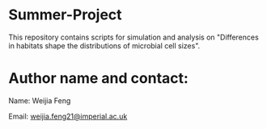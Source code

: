 # Summer-Project

This repository contains scripts for simulation and analysis on "Differences in habitats shape the distributions of microbial cell sizes".

# Author name and contact:
Name: Weijia Feng

Email: weijia.feng21@imperial.ac.uk
